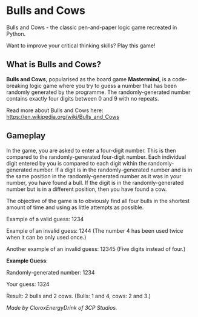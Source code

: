 # Bulls and Cows
Bulls and Cows - the classic pen-and-paper logic game recreated in Python.

Want to improve your critical thinking skills? Play this game!

## What is Bulls and Cows?
**Bulls and Cows**, popularised as the board game **Mastermind**, is a code-breaking logic game where you try to guess a number that has been randomly generated by the programme. The randomly-generated number contains exactly four digits between 0 and 9 with no repeats.

Read more about Bulls and Cows here: https://en.wikipedia.org/wiki/Bulls_and_Cows

## Gameplay
In the game, you are asked to enter a four-digit number. This is then compared to the randomly-generated four-digit number. Each individual digit entered by you is compared to each digit within the randomly-generated number. If a digit is in the randomly-generated number and is in the same position in the randomly-generated number as it was in your number, you have found a bull. If the digit is in the randomly-generated number but is in a different position, then you have found a cow.

The objective of the game is to obviously find all four bulls in the shortest amount of time and using as little attempts as possible.

Example of a valid guess: 1234

Example of an invalid guess: 1244 (The number 4 has been used twice when it can be only used once.)

Another example of an invalid guess: 12345 (Five digits instead of four.)

**Example Guess**:

Randomly-generated number: 1234

Your guess: 1324

Result: 2 bulls and 2 cows. (Bulls: 1 and 4, cows: 2 and 3.)

*Made by CloroxEnergyDrink of 3CP Studios.*
